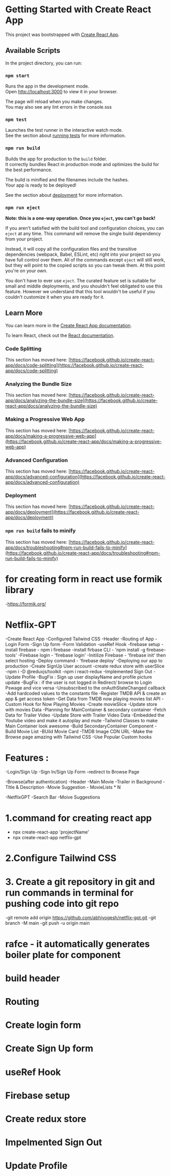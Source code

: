 # Getting Started with Create React App

This project was bootstrapped with [Create React App](https://github.com/facebook/create-react-app).

## Available Scripts

In the project directory, you can run:

### `npm start`

Runs the app in the development mode.\
Open [http://localhost:3000](http://localhost:3000) to view it in your browser.

The page will reload when you make changes.\
You may also see any lint errors in the console.sss

### `npm test`

Launches the test runner in the interactive watch mode.\
See the section about [running tests](https://facebook.github.io/create-react-app/docs/running-tests) for more information.

### `npm run build`

Builds the app for production to the `build` folder.\
It correctly bundles React in production mode and optimizes the build for the best performance.

The build is minified and the filenames include the hashes.\
Your app is ready to be deployed!

See the section about [deployment](https://facebook.github.io/create-react-app/docs/deployment) for more information.

### `npm run eject`

**Note: this is a one-way operation. Once you `eject`, you can't go back!**

If you aren't satisfied with the build tool and configuration choices, you can `eject` at any time. This command will remove the single build dependency from your project.

Instead, it will copy all the configuration files and the transitive dependencies (webpack, Babel, ESLint, etc) right into your project so you have full control over them. All of the commands except `eject` will still work, but they will point to the copied scripts so you can tweak them. At this point you're on your own.

You don't have to ever use `eject`. The curated feature set is suitable for small and middle deployments, and you shouldn't feel obligated to use this feature. However we understand that this tool wouldn't be useful if you couldn't customize it when you are ready for it.

## Learn More

You can learn more in the [Create React App documentation](https://facebook.github.io/create-react-app/docs/getting-started).

To learn React, check out the [React documentation](https://reactjs.org/).

### Code Splitting

This section has moved here: [https://facebook.github.io/create-react-app/docs/code-splitting](https://facebook.github.io/create-react-app/docs/code-splitting)

### Analyzing the Bundle Size

This section has moved here: [https://facebook.github.io/create-react-app/docs/analyzing-the-bundle-size](https://facebook.github.io/create-react-app/docs/analyzing-the-bundle-size)

### Making a Progressive Web App

This section has moved here: [https://facebook.github.io/create-react-app/docs/making-a-progressive-web-app](https://facebook.github.io/create-react-app/docs/making-a-progressive-web-app)

### Advanced Configuration

This section has moved here: [https://facebook.github.io/create-react-app/docs/advanced-configuration](https://facebook.github.io/create-react-app/docs/advanced-configuration)

### Deployment

This section has moved here: [https://facebook.github.io/create-react-app/docs/deployment](https://facebook.github.io/create-react-app/docs/deployment)

### `npm run build` fails to minify

This section has moved here: [https://facebook.github.io/create-react-app/docs/troubleshooting#npm-run-build-fails-to-minify](https://facebook.github.io/create-react-app/docs/troubleshooting#npm-run-build-fails-to-minify)

# for creating form in react use formik library
-https://formik.org/



# Netflix-GPT
-Create React App
-Configured Tailwind CSS
-Header
-Routing of App
-Login Form
-Sign Up form
-Form Validation
-useRef Hook
-firebase setup
  -install firebase - npm i firebase
  -install firbase CLI - 'npm install -g firebase-tools'
  -Firebase login - 'firebase login'
  -Initilize Firebase - 'firebase init' then select hosting
  -Deploy command - 'firebase deploy'
  -Deploying our app to production
  -Create SignUp User account
-create redux store with userSlice
   -npm i -D @reduxjs/toolkit
   -npm i react-redux
-Implemented Sign Out
-Update Profile
-BugFix : Sign up user displayName and profile picture update
-BugFix : if the user is not logged in Redirect/ browse to Login Pswage and vice versa
-Unsubscribed to the onAuthStateChanged callback
-Add hardcoded values to the constants file
-Register TMDB API & create an app & get access token
-Get Data from TMDB now playing movies list API
-Custom Hook for Now Playing Movies
-Create movieSlice
-Update store with movies Data
-Planning for MainContainer & secondary container
-Fetch Data for Trailer Video
-Update Store with Trailer Video Data
-Embedded the Youtube video and make it autoplay and mute
-Tailwind Classes to make Main Container look awesome
-Build SecondaryContainer Component
-Build Movie List
-BUild Movie Card
-TMDB Image CDN URL
-Make the Browse page amazing with Tailwind CSS
-Use Popular Custom hooks

# Features :
 -Login/Sign Up
    -Sign In/Sign Up Form
    -redirect to Browse Page

-Browse(after authentication)
  -Header
  -Main Movie
     -Trailer in Background
     -TItle & Description
     -Movie Suggestion
       - MovieLists * N

-NetflixGPT
   -Search Bar
   -Moive Suggestions

# 1.command for creating react app
- npx create-react-app 'projectName'
- npx create-react-app netflix-gpt

# 2.Configure Tailwind CSS

# 3. Create a git repository in git  and run commands in terminal for pushing code into git repo
-git remote add origin https://github.com/abhiyogesh/netflix-gpt.git
-git branch -M main
-git push -u origin main

# rafce - it automatically generates boiler plate for component

# build header

# Routing

# Create login form

# Create Sign Up form

# useRef Hook
# Firebase setup
# Create redux store

# Impelmented Sign Out

# Update Profile